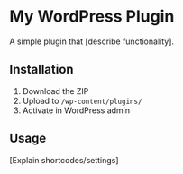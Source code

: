 # My WordPress Plugin  
A simple plugin that [describe functionality].  

## Installation  
1. Download the ZIP  
2. Upload to `/wp-content/plugins/`  
3. Activate in WordPress admin  

## Usage  
[Explain shortcodes/settings]  